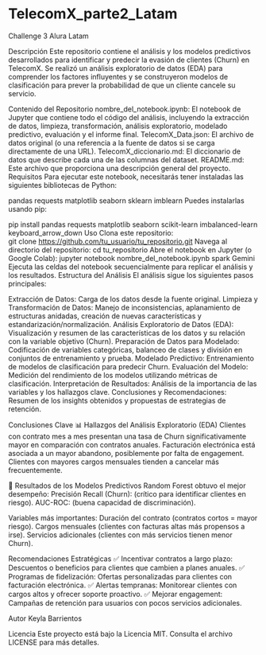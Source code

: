 # TelecomX_parte2_Latam
Challenge 3 Alura Latam

Descripción
Este repositorio contiene el análisis y los modelos predictivos desarrollados para identificar y predecir la evasión de clientes (Churn) en TelecomX. Se realizó un análisis exploratorio de datos (EDA) para comprender los factores influyentes y se construyeron modelos de clasificación para prever la probabilidad de que un cliente cancele su servicio.

Contenido del Repositorio
nombre_del_notebook.ipynb: El notebook de Jupyter que contiene todo el código del análisis, incluyendo la extracción de datos, limpieza, transformación, análisis exploratorio, modelado predictivo, evaluación y el informe final.
TelecomX_Data.json: El archivo de datos original (o una referencia a la fuente de datos si se carga directamente de una URL).
TelecomX_diccionario.md: El diccionario de datos que describe cada una de las columnas del dataset.
README.md: Este archivo que proporciona una descripción general del proyecto.
Requisitos
Para ejecutar este notebook, necesitarás tener instaladas las siguientes bibliotecas de Python:

pandas
requests
matplotlib
seaborn
sklearn
imblearn
Puedes instalarlas usando pip:

pip install pandas requests matplotlib seaborn scikit-learn imbalanced-learn
keyboard_arrow_down
Uso
Clona este repositorio:
git clone https://github.com/tu_usuario/tu_repositorio.git
Navega al directorio del repositorio:
cd tu_repositorio
Abre el notebook en Jupyter (o Google Colab):
jupyter notebook nombre_del_notebook.ipynb
spark
Gemini
Ejecuta las celdas del notebook secuencialmente para replicar el análisis y los resultados.
Estructura del Análisis
El análisis sigue los siguientes pasos principales:

Extracción de Datos: Carga de los datos desde la fuente original.
Limpieza y Transformación de Datos: Manejo de inconsistencias, aplanamiento de estructuras anidadas, creación de nuevas características y estandarización/normalización.
Análisis Exploratorio de Datos (EDA): Visualización y resumen de las características de los datos y su relación con la variable objetivo (Churn).
Preparación de Datos para Modelado: Codificación de variables categóricas, balanceo de clases y división en conjuntos de entrenamiento y prueba.
Modelado Predictivo: Entrenamiento de modelos de clasificación para predecir Churn.
Evaluación del Modelo: Medición del rendimiento de los modelos utilizando métricas de clasificación.
Interpretación de Resultados: Análisis de la importancia de las variables y los hallazgos clave.
Conclusiones y Recomendaciones: Resumen de los insights obtenidos y propuestas de estrategias de retención.

Conclusiones Clave
📊 Hallazgos del Análisis Exploratorio (EDA)
Clientes con contrato mes a mes presentan una tasa de Churn significativamente mayor en comparación con contratos anuales.
Facturación electrónica está asociada a un mayor abandono, posiblemente por falta de engagement.
Clientes con mayores cargos mensuales tienden a cancelar más frecuentemente.

🤖 Resultados de los Modelos Predictivos
Random Forest obtuvo el mejor desempeño:
Precisión
Recall (Churn): (crítico para identificar clientes en riesgo).
AUC-ROC:  (buena capacidad de discriminación).

Variables más importantes:
Duración del contrato (contratos cortos = mayor riesgo).
Cargos mensuales (clientes con facturas altas más propensos a irse).
Servicios adicionales (clientes con más servicios tienen menor Churn).

Recomendaciones Estratégicas
✅ Incentivar contratos a largo plazo: Descuentos o beneficios para clientes que cambien a planes anuales.
✅ Programas de fidelización: Ofertas personalizadas para clientes con facturación electrónica.
✅ Alertas tempranas: Monitorear clientes con cargos altos y ofrecer soporte proactivo.
✅ Mejorar engagement: Campañas de retención para usuarios con pocos servicios adicionales.

Autor
Keyla Barrientos

Licencia
Este proyecto está bajo la Licencia MIT. Consulta el archivo LICENSE para más detalles.


